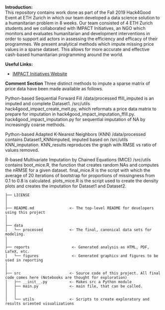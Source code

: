 **Introduction:**  
This repository contains work done as part of the Fall 2019 Hack4Good Event at ETH Zurich in which our team developed a data science solution to a humanitarian problem in 8 weeks. Our team consisted of 4 ETH Zurich students and we collaborated with IMPACT Initiatives, an NGO which monitors and evaluates humanitarian and development interventions in order to support aid actors in assessing the efficiency and efficacy of their programmes. We present analytical methods which impute missing price values in a sparse dataset. This allows for more accurate and effective cash-based humanitarian programming around the world.

**Useful Links:**
*  [IMPACT Initiatives Website](https://www.impact-initiatives.org)


**Comment Section**
Three distinct methods to impute a sparse matrix of price data have been made available as follows.

Python-based Sequential Forward Fill
	/data/processed		ffill_imputed is an imputed and complete Dataset1.
	/src/utils			hack4good_impact_create_melt.py, which reformats a price data matrix to 
						prepare for imputation in hack4good_impact_imputation_ffill.py.
						hack4good_impact_imputation.py for sequential imputation of NA by increasingly coarse methods.


Python-based Adapted K-Nearest Neighbors (KNN)
	/data/processed		contains Dataset1_KNNimputed, imputed based on
	/src/utils			KNN_imputation. 
						KNN_results reproduces the graph with RMSE vs ratio of values removed.


R-based Multivariate Imputation by Chained Equations (MICE)
	/src/utils 			contains boot_mice.R, the function that creates random NAs and computes the nRMSE for a given dataset. 
						final_mice.R is the script with which the average of 20 iterations of bootstrap for 
						proportions of missingness from 0.1 to 0.8 is calculated. 
						plots_mice.R is the script used to create the density plots and creates the imputation for Dataset1 and Dataset2.


```
├── LICENSE
│
│
├── README.md                <- The top-level README for developers using this project
│                          
│
├── data
│   └── processed            <- The final, canonical data sets for modeling.
│ 
│
├── reports                   <- Generated analysis as HTML, PDF, LaTeX, etc.
│   └── figures               <- Generated graphics and figures to be used in reporting
│
│
├── src                      <- Source code of this project. All final code comes here (Notebooks are thought for exploration)
│   ├── __init__.py          <- Makes src a Python module
│   ├── main.py              <- main file, that can be called.
│   │
│   │
│   └── utils                <- Scripts to create exploratory and results oriented visualizations


```

